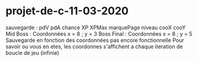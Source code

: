 # projet-de-c-11-03-2020
sauvegarde : pdV pdA chance XP XPMax marquePage niveau cooX cooY
Mid Boss : Coordonnées x = 8 ; y = 3
Boss Final : Coordonnées x = 8 ; y = 5
Sauvegarde en fonction des coordonnées pas encore fonctionnelle
Pour savoir ou vous en etes, les coordonnes s'affichent a chaque iteration de boucle de jeu (infinie)
